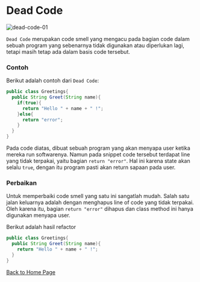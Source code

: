 # Dead Code

![dead-code-01](https://github.com/jonathanchr1/code-re/assets/113973058/7175d7d9-97a8-4b9b-bd62-c879ba1b20e6)

`Dead Code` merupakan code smell yang mengacu pada bagian code dalam sebuah program yang sebenarnya tidak digunakan atau diperlukan lagi, tetapi masih tetap ada dalam basis code tersebut. 

### Contoh

Berikut adalah contoh dari `Dead Code`:

```java
public class Greetings{
  public String Greet(String name){
    if(true){
      return "Hello " + name + " !";
    }else{
      return "error";
    }
  }
}
```

Pada code diatas, dibuat sebuah program yang akan menyapa user ketika mereka run softwarenya. Namun pada snippet code tersebut terdapat line yang tidak terpakai, yaitu bagian `return "error"`. Hal ini karena state akan selalu `true`, dengan itu program pasti akan return sapaan pada user.

### Perbaikan

Untuk memperbaiki code smell yang satu ini sangatlah mudah. Salah satu jalan keluarnya adalah dengan menghapus line of code yang tidak terpakai. Oleh karena itu, bagian `return "error"` dihapus dan class method ini hanya digunakan menyapa user.

Berikut adalah hasil refactor

```java
public class Greetings{
  public String Greet(String name){
    return "Hello " + name + " !";
  }
}
```

[Back to Home Page](https://jonathanchr1.github.io/code-re/)
